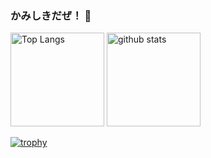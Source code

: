 ### かみしきだぜ！ 👋

<p align="left"> 
  <img alt="Top Langs" height="150px" src="https://github-readme-stats.vercel.app/api/top-langs/?username=KAMISHIKI&layout=compact&count_private=true&show_icons=true&theme=onedark" />
  <img alt="github stats" height="150px" src="https://github-readme-stats.vercel.app/api?username=KAMISHIKI&count_private=true&show_icons=true&show_icons=true&theme=onedark" />
</p>

[![trophy](https://github-profile-trophy.vercel.app/?username=KAMISHIKI&theme=onedark&column=7
)](https://github.com/ryo-ma/github-profile-trophy)


<!--
**KAMISHIKI/KAMISHIKI** is a ✨ _special_ ✨ repository because its `README.md` (this file) appears on your GitHub profile.

Here are some ideas to get you started:

- 🔭 I’m currently working on ...
- 🌱 I’m currently learning ...
- 👯 I’m looking to collaborate on ...
- 🤔 I’m looking for help with ...
- 💬 Ask me about ...
- 📫 How to reach me: ...
- 😄 Pronouns: ...
- ⚡ Fun fact: ...
-->
